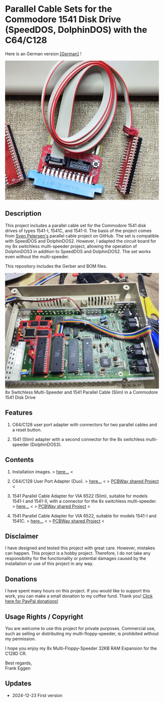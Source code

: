 # Parallel Cable Sets for the Commodore 1541 Disk Drive (SpeedDOS, DolphinDOS) with the C64/C128

Here is an German version [[German]](https://github.com/FraEgg/commodore-1541-parallel-port-adapter-c64-c128-speeddos-dolphindos/blob/master/README_de.md) !

<img title="Parallel Cable Set" src="https://github.com/FraEgg/commodore-1541-parallel-port-adapter-c64-c128-speeddos-dolphindos/blob/master/images/1541-Prallelcable_Set.jpg?raw=true" alt="Parallel Cable Set" data-align="center" style="zoom:80%;">

## Description

This project includes a parallel cable set for the Commodore 1541 disk drives of types 1541-I, 1541C, and 1541-II. The basis of the project comes from [Sven Petersen's](https://github.com/svenpetersen1965/1541-parallel-adapter-SpeedDOS) parallel cable project on GitHub. The set is compatible with SpeedDOS and DolphinDOS2. However, I adapted the circuit board for my 8x switchless multi-speeder project, allowing the operation of DolphinDOS3 in addition to SpeedDOS and DolphinDOS2. The set works even without the multi-speeder.

This repository includes the Gerber and BOM files.

<img title="1541-II Install" src="https://github.com/FraEgg/commodore-1541-parallel-port-adapter-c64-c128-speeddos-dolphindos/blob/master/images/1541-II_MS_PCB_inst.jpg?raw=true" alt="1541-II Install" data-align="left" style="zoom:80%;">8x Switchless Multi-Speeder and 1541 Parallel Cable (Slim) in a Commodore 1541 Disk Drive

## Features

1. C64/C128 user port adapter with connectors for two parallel cables and a reset button.

2. 1541 (Slim) adapter with a second connector for the 8x switchless multi-speeder (DolphinDOS3).

## Contents

1. Installation images. > [here...](https://github.com/FraEgg/commodore-1541-parallel-port-adapter-c64-c128-speeddos-dolphindos/tree/master/images) <

2. C64/C128 User Port Adapter (Duo). > [here...](https://github.com/FraEgg/commodore-1541-parallel-port-adapter-c64-c128-speeddos-dolphindos/tree/master/C64_UserP_Parallel_Adapter_2Bus) <    > [PCBWay shared Project](https://www.pcbway.com/project/shareproject/C64_Userport_Adapter_Parallel_Cable_Set_for_the_Commodore_1541_Disk_Drive_Spe_3b86d1f8.html) <

3. 1541 Parallel Cable Adapter for VIA 6522 (Slim), suitable for models 1541-I and 1541-II, with a connector for the 8x switchless multi-speeder. > [here...](https://github.com/FraEgg/commodore-1541-parallel-port-adapter-c64-c128-speeddos-dolphindos/tree/master/1541_Paralleladapter_VIA_6522_Low) <    > [PCBWay shared Project](https://www.pcbway.com/project/shareproject/1541_I_1541_II_Parallel_Adapter_Duo_Slim_Parallel_Cable_Set_for_the_Commodor_57072954.html) <

4. 1541 Parallel Cable Adapter for VIA 6522, suitable for models 1541-I and 1541C. > [here...](https://github.com/FraEgg/commodore-1541-parallel-port-adapter-c64-c128-speeddos-dolphindos/tree/master/1541_Paralleladapter_VIA_6522(1541-1541C)) <    > [PCBWay shared Project](https://www.pcbway.com/project/shareproject/1541_I_1541C_Parallel_Adapter_Parallel_Cable_Set_for_the_Commodore_1541_Disk_D_a27176a6.html) <

## Disclaimer

I have designed and tested this project with great care. However, mistakes can happen. This project is a hobby project. Therefore, I do not take any responsibility for the functionality or potential damages caused by the installation or use of this project in any way.

## Donations

I have spent many hours on this project. If you would like to support this work, you can make a small donation to my coffee fund. Thank you! [Click here for PayPal donations!](https://www.paypal.com/donate/?cmd=_s-xclick&hosted_button_id=Q8HXKYARXKT4L&ssrt=1714757590172)

## Usage Rights / Copyright

You are welcome to use this project for private purposes. Commercial use, such as selling or distributing my multi-floppy-speeder, is prohibited without my permission.

I hope you enjoy my 8x Multi-Floppy-Speeder 32KB RAM Expansion for the C128D CR.

Best regards,  
Frank Eggen  

## Updates

- 2024-12-23 First version